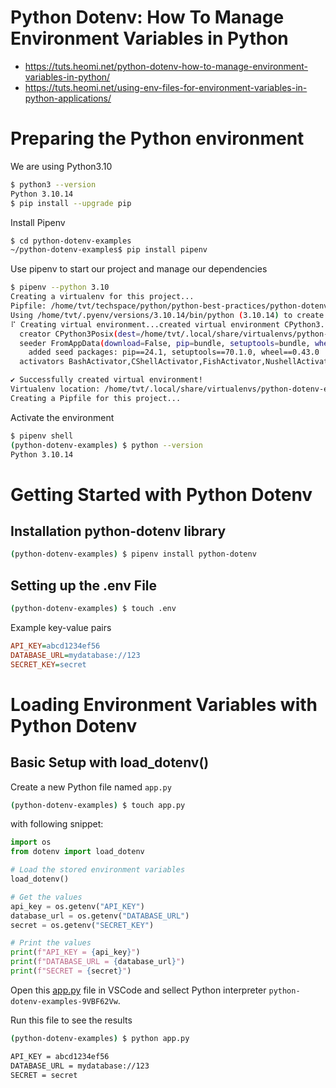 # Python Dotenv: How To Manage Environment Variables in Python
* https://tuts.heomi.net/python-dotenv-how-to-manage-environment-variables-in-python/
* https://tuts.heomi.net/using-env-files-for-environment-variables-in-python-applications/

# Preparing the Python environment

We are using Python3.10
```sh
$ python3 --version
Python 3.10.14
$ pip install --upgrade pip
```

Install Pipenv 
```sh
$ cd python-dotenv-examples
~/python-dotenv-examples$ pip install pipenv
```

Use pipenv to start our project and manage our dependencies
```sh
$ pipenv --python 3.10
Creating a virtualenv for this project...
Pipfile: /home/tvt/techspace/python/python-best-practices/python-dotenv-examples/Pipfile
Using /home/tvt/.pyenv/versions/3.10.14/bin/python (3.10.14) to create virtualenv...
⠏ Creating virtual environment...created virtual environment CPython3.10.14.final.0-64 in 1194ms
  creator CPython3Posix(dest=/home/tvt/.local/share/virtualenvs/python-dotenv-examples-9VBF62Vw, clear=False, no_vcs_ignore=False, global=False)
  seeder FromAppData(download=False, pip=bundle, setuptools=bundle, wheel=bundle, via=copy, app_data_dir=/home/tvt/.local/share/virtualenv)
    added seed packages: pip==24.1, setuptools==70.1.0, wheel==0.43.0
  activators BashActivator,CShellActivator,FishActivator,NushellActivator,PowerShellActivator,PythonActivator

✔ Successfully created virtual environment!
Virtualenv location: /home/tvt/.local/share/virtualenvs/python-dotenv-examples-9VBF62Vw
Creating a Pipfile for this project...
```

Activate the environment
```sh
$ pipenv shell
(python-dotenv-examples) $ python --version
Python 3.10.14
```

# Getting Started with Python Dotenv

## Installation python-dotenv library
```sh
(python-dotenv-examples) $ pipenv install python-dotenv
```

## Setting up the .env File

```sh
(python-dotenv-examples) $ touch .env
```

Example key-value pairs
```ini
API_KEY=abcd1234ef56
DATABASE_URL=mydatabase://123
SECRET_KEY=secret
```

# Loading Environment Variables with Python Dotenv

## Basic Setup with load_dotenv()

Create a new Python file named `app.py` 
```sh
(python-dotenv-examples) $ touch app.py
```

with following snippet:
```python
import os
from dotenv import load_dotenv

# Load the stored environment variables
load_dotenv()

# Get the values
api_key = os.getenv("API_KEY")
database_url = os.getenv("DATABASE_URL")
secret = os.getenv("SECRET_KEY")

# Print the values
print(f"API_KEY = {api_key}")
print(f"DATABASE_URL = {database_url}")
print(f"SECRET = {secret}")
```

Open this [app.py](app.py) file in VSCode and sellect Python interpreter `python-dotenv-examples-9VBF62Vw`.

Run this file to see the results
```sh
(python-dotenv-examples) $ python app.py

API_KEY = abcd1234ef56
DATABASE_URL = mydatabase://123
SECRET = secret
```

